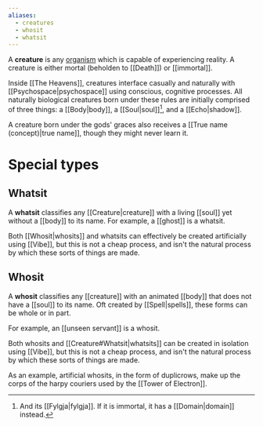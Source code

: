 ```yaml
---
aliases:
  - creatures
  - whosit
  - whatsit
---
```

A **creature** is any [organism](https://en.wikipedia.org/wiki/Organism) which is capable of experiencing reality. A creature is either mortal (beholden to [[Death]]) or [[immortal]].

Inside [[The Heavens]], creatures interface casually and naturally with [[Psychospace|psychospace]] using conscious, cognitive processes. All naturally biological creatures born under these rules are initially comprised of three things: a [[Body|body]], a [[Soul|soul]][^1], and a [[Echo|shadow]]. 

A creature born under the gods' graces also receives a [[True name (concept)|true name]], though they might never learn it.

# Special types
## Whatsit
A **whatsit** classifies any [[Creature|creature]] with a living [[soul]] yet without a [[body]] to its name. For example, a [[ghost]] is a whatsit.

Both [[Whosit|whosits]] and whatsits can effectively be created artificially using [[Vibe]], but this is not a cheap process, and isn't the natural process by which these sorts of things are made.

## Whosit
A **whosit** classifies any [[creature]] with an animated [[body]] that does not have a [[soul]] to its name. Oft created by [[Spell|spells]], these forms can be whole or in part. 

For example, an [[unseen servant]] is a whosit.

Both whosits and [[Creature#Whatsit|whatsits]] can be created in isolation using [[Vibe]], but this is not a cheap process, and isn't the natural process by which these sorts of things are made.

As an example, artificial whosits, in the form of duplicrows, make up the corps of the harpy couriers used by the [[Tower of Electron]].

[^1]: And its [[Fylgja|fylgja]].  If it is immortal, it has a [[Domain|domain]] instead.
